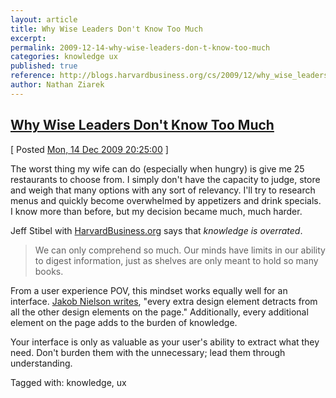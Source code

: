 ```yaml
---
layout: article
title: Why Wise Leaders Don't Know Too Much
excerpt: 
permalink: 2009-12-14-why-wise-leaders-don-t-know-too-much
categories: knowledge ux 
published: true
reference: http://blogs.harvardbusiness.org/cs/2009/12/why_wise_leaders_dont_know.html
author: Nathan Ziarek
---
```


## [Why Wise Leaders Don't Know Too Much][0]  
\[ Posted [Mon, 14 Dec 2009 20:25:00][1] \]

The worst thing my wife can do (especially when hungry) is give me 25 restaurants to choose from. I simply don't have the capacity to judge, store and weigh that many options with any sort of relevancy. I'll try to research menus and quickly become overwhelmed by appetizers and drink specials. I know more than before, but my decision became much, much harder.

Jeff Stibel with [HarvardBusiness.org][2] says that _knowledge is overrated_.

> We can only comprehend so much. Our minds have limits in our ability to digest information, just as shelves are only meant to hold so many books.
> 

From a user experience POV, this mindset works equally well for an interface. [Jakob Nielson writes][3], "every extra design element detracts from all the other design elements on the page." Additionally, every additional element on the page adds to the burden of knowledge.

Your interface is only as valuable as your user's ability to extract what they need. Don't burden them with the unnecessary; lead them through understanding.

Tagged with: knowledge, ux


[0]: http://blogs.harvardbusiness.org/cs/2009/12/why_wise_leaders_dont_know.html
[1]: http://nathanziarek.tumblr.com/post/284000564
[2]: http://HarvardBusiness.org
[3]: http://www.useit.com/alertbox/bad-design.html